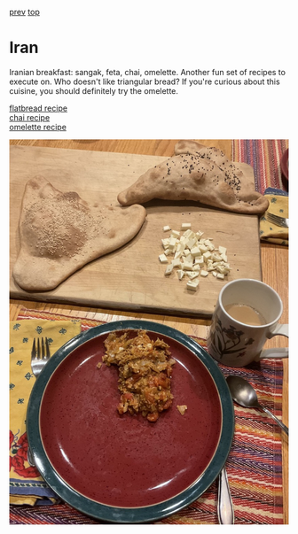 [prev](indonesia.md)
[top](../index.md)
# Iran

Iranian breakfast: sangak, feta, chai, omelette. Another fun set of
recipes to execute on. Who doesn't like triangular bread? If you're
curious about this cuisine, you should definitely try the omelette.

[flatbread recipe](https://thecaspianchef.com/2020/03/28/naan-sangak-persian-flatbread/)<br>
[chai recipe](https://www.archanaskitchen.com/irani-chai-recipe)<br>
[omelette recipe](https://food.ndtv.com/recipe-iranian-omelette-956648)

![breakfast](images/iran.jpeg)
